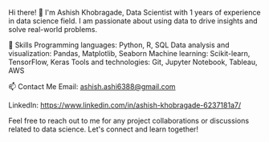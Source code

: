 Hi there! 👋 I'm Ashish Khobragade, 
Data Scientist with 1 years of experience in data science field. I am passionate about using data to drive insights and solve real-world problems.

🌱 Skills
Programming languages: Python, R, SQL
Data analysis and visualization: Pandas, Matplotlib, Seaborn
Machine learning: Scikit-learn, TensorFlow, Keras
Tools and technologies: Git, Jupyter Notebook, Tableau, AWS

📫 Contact Me
Email: ashish.ashi6388@gmail.com

LinkedIn: https://www.linkedin.com/in/ashish-khobragade-6237181a7/

Feel free to reach out to me for any project collaborations or discussions related to data science. Let's connect and learn together!
